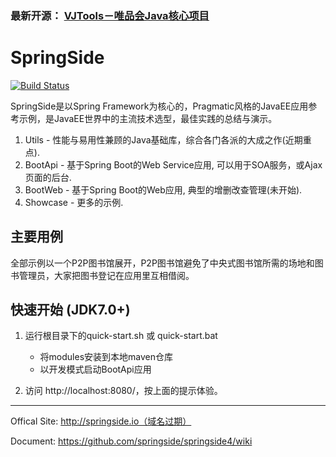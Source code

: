 ### 最新开源： [VJTools－唯品会Java核心项目](https://github.com/vipshop/vjtools)

# SpringSide

[![Build Status](https://api.travis-ci.org/springside/springside4.png?branch=master)](https://travis-ci.org/springside/springside4/)

SpringSide是以Spring Framework为核心的，Pragmatic风格的JavaEE应用参考示例，是JavaEE世界中的主流技术选型，最佳实践的总结与演示。
  
  1. Utils - 性能与易用性兼顾的Java基础库，综合各门各派的大成之作(近期重点).
  2. BootApi - 基于Spring Boot的Web Service应用, 可以用于SOA服务，或Ajax页面的后台.
  3. BootWeb - 基于Spring Boot的Web应用, 典型的增删改查管理(未开始).
  4. Showcase - 更多的示例.
 

## 主要用例

全部示例以一个P2P图书馆展开，P2P图书馆避免了中央式图书馆所需的场地和图书管理员，大家把图书登记在应用里互相借阅。

## 快速开始 (JDK7.0+)

1. 运行根目录下的quick-start.sh 或 quick-start.bat
   * 将modules安装到本地maven仓库
   * 以开发模式启动BootApi应用

2. 访问 http://localhost:8080/，按上面的提示体验。


-------------------------------
Offical Site: http://springside.io（域名过期）

Document: https://github.com/springside/springside4/wiki
